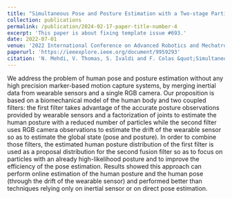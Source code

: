 ```yaml
---
title: "Simultaneous Pose and Posture Estimation with a Two-stage Particle Filter for Visuo-inertial Fusion"
collection: publications
permalink: /publication/2024-02-17-paper-title-number-4
excerpt: 'This paper is about fixing template issue #693.'
date: 2022-07-01
venue: '2022 International Conference on Advanced Robotics and Mechatronics'
paperurl: 'https://ieeexplore.ieee.org/document/9959293'
citation: 'N. Mehdi, V. Thomas, S. Ivaldi and F. Colas &quot;Simultaneous Pose and Posture Estimation with a Two-stage Particle Filter for Visuo-inertial Fusion.&quot; <i>2022 International Conference on Advanced Robotics and Mechatronics (ICARM)</i>. 1(3).'
---
```


We address the problem of human pose and posture estimation without any high precision marker-based motion capture
systems, by merging inertial data from wearable sensors and a single RGB camera.
Our proposition is based on a biomechanical model of the human body and two coupled filters:
the first filter takes advantage of the accurate posture observations provided by wearable sensors 
and a factorization of joints to estimate the human posture with a reduced number of particles 
while the second filter uses RGB camera observations to estimate the drift of the wearable sensor 
so as to estimate the global state (pose and posture). 
In order to combine those filters, the estimated human posture distribution of the first filter 
is used as a proposal distribution for the second fusion filter so as to focus on particles with 
an already high-likelihood posture and to improve the efficiency of the pose estimation. 
Results showed this approach can perform online estimation of the human posture and 
the human pose (through the drift of the wearable sensor) and performed better than techniques
relying only on inertial sensor or on direct pose estimation.
